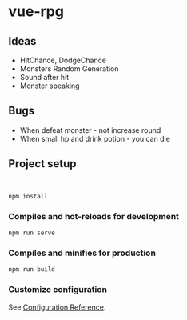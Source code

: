 # vue-rpg
## Ideas
- HitChance, DodgeChance
- Monsters Random Generation
- Sound after hit
- Monster speaking

## Bugs
- When defeat monster - not increase round
- When small hp and drink potion - you can die


## Project setup
```


npm install
```

### Compiles and hot-reloads for development
```
npm run serve
```

### Compiles and minifies for production
```
npm run build
```

### Customize configuration
See [Configuration Reference](https://cli.vuejs.org/config/).
